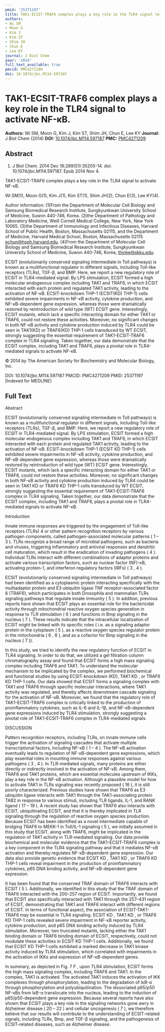 ```yaml
---
pmid: '25371197'
title: TAK1-ECSIT-TRAF6 complex plays a key role in the TLR4 signal to activate NF-κB.
authors:
- Wi SM
- Moon G
- Kim J
- Kim ST
- Shim JH
- Chun E
- Lee KY
journal: J Biol Chem
year: '2014'
full_text_available: true
pmcid: PMC4271209
doi: 10.1074/jbc.M114.597187
---
```


# TAK1-ECSIT-TRAF6 complex plays a key role in the TLR4 signal to activate NF-κB.
**Authors:** Wi SM, Moon G, Kim J, Kim ST, Shim JH, Chun E, Lee KY
**Journal:** J Biol Chem (2014)
**DOI:** [10.1074/jbc.M114.597187](https://doi.org/10.1074/jbc.M114.597187)
**PMC:** [PMC4271209](https://www.ncbi.nlm.nih.gov/pmc/articles/PMC4271209/)

## Abstract

1. J Biol Chem. 2014 Dec 19;289(51):35205-14. doi: 10.1074/jbc.M114.597187. Epub 
2014 Nov 4.

TAK1-ECSIT-TRAF6 complex plays a key role in the TLR4 signal to activate NF-κB.

Wi SM(1), Moon G(1), Kim J(1), Kim ST(1), Shim JH(2), Chun E(3), Lee KY(4).

Author information:
(1)From the Department of Molecular Cell Biology and Samsung Biomedical Research 
Institute, Sungkyunkwan University School of Medicine, Suwon 440-746, Korea.
(2)the Department of Pathology and Laboratory Medicine, Weill Cornell Medical 
College, New York, New York 10065.
(3)the Department of Immunology and Infectious Diseases, Harvard School of 
Public Health, Boston, Massachusetts 02115, and the Department of Medicine, 
Harvard Medical School, Boston, Massachusetts 02115 echun@hsph.harvard.edu.
(4)From the Department of Molecular Cell Biology and Samsung Biomedical Research 
Institute, Sungkyunkwan University School of Medicine, Suwon 440-746, Korea, 
thylee@skku.edu.

ECSIT (evolutionarily conserved signaling intermediate in Toll pathways) is 
known as a multifunctional regulator in different signals, including Toll-like 
receptors (TLRs), TGF-β, and BMP. Here, we report a new regulatory role of ECSIT 
in TLR4-mediated signal. By LPS stimulation, ECSIT formed a high molecular 
endogenous complex including TAK1 and TRAF6, in which ECSIT interacted with each 
protein and regulated TAK1 activity, leading to the activation of NF-κB. 
ECSIT-knockdown THP-1 (ECSIT(KD) THP-1) cells exhibited severe impairments in 
NF-κB activity, cytokine production, and NF-κB-dependent gene expression, 
whereas those were dramatically restored by reintroduction of wild type (WT) 
ECSIT gene. Interestingly, ECSIT mutants, which lack a specific interacting 
domain for either TAK1 or TRAF6, could not restore these activities. Moreover, 
no significant changes in both NF-κB activity and cytokine production induced by 
TLR4 could be seen in TAK1(KD) or TRAF6(KD) THP-1 cells transduced by WT ECSIT, 
strongly suggesting the essential requirement of TAK1-ECSIT-TRAF6 complex in 
TLR4 signaling. Taken together, our data demonstrate that the ECSIT complex, 
including TAK1 and TRAF6, plays a pivotal role in TLR4-mediated signals to 
activate NF-κB.

© 2014 by The American Society for Biochemistry and Molecular Biology, Inc.

DOI: 10.1074/jbc.M114.597187
PMCID: PMC4271209
PMID: 25371197 [Indexed for MEDLINE]

## Full Text

Abstract

ECSIT (evolutionarily conserved signaling intermediate in Toll pathways) is known as a multifunctional regulator in different signals, including Toll-like receptors (TLRs), TGF-β, and BMP. Here, we report a new regulatory role of ECSIT in TLR4-mediated signal. By LPS stimulation, ECSIT formed a high molecular endogenous complex including TAK1 and TRAF6, in which ECSIT interacted with each protein and regulated TAK1 activity, leading to the activation of NF-κB. ECSIT-knockdown THP-1 (ECSIT KD THP-1) cells exhibited severe impairments in NF-κB activity, cytokine production, and NF-κB-dependent gene expression, whereas those were dramatically restored by reintroduction of wild type (WT) ECSIT gene. Interestingly, ECSIT mutants, which lack a specific interacting domain for either TAK1 or TRAF6, could not restore these activities. Moreover, no significant changes in both NF-κB activity and cytokine production induced by TLR4 could be seen in TAK1 KD or TRAF6 KD THP-1 cells transduced by WT ECSIT, strongly suggesting the essential requirement of TAK1-ECSIT-TRAF6 complex in TLR4 signaling. Taken together, our data demonstrate that the ECSIT complex, including TAK1 and TRAF6, plays a pivotal role in TLR4-mediated signals to activate NF-κB.

Introduction

Innate immune responses are triggered by the engagement of Toll-like receptors (TLRs) 4 or other pattern recognition receptors by various pathogen components, called pathogen-associated molecular patterns ( 1 – 3 ). TLRs recognize a broad range of microbial pathogens, such as bacteria and viruses, triggering inflammatory and antiviral responses and dendritic cell maturation, which result in the eradication of invading pathogens ( 4 ). Individual TLRs interact with different combinations of adaptor proteins and activate various transcription factors, such as nuclear factor (NF)-κB, activating protein-1, and interferon regulatory factors (IRFs) ( 3 , 4 ).

ECSIT (evolutionarily conserved signaling intermediate in Toll pathways) had been identified as a cytoplasmic protein interacting specifically with the multiadaptor protein and E3 ubiquitin ligase TNF receptor-associated factor 6 (TRAF6), which participates in both Drosophila and mammalian TLRs signaling pathways that regulate innate immunity ( 5 ). In addition, previous reports have shown that ECSIT plays an essential role for the bactericidal activity through mitochondrial reactive oxygen species generation in response to TLR stimulation ( 6 ) and functions in Bmp signaling in the nucleus ( 7 ). These results indicate that the intracellular localization of ECSIT might be linked with its specific roles ( i.e. as a signaling adaptor protein in the cytoplasm ( 5 ), as a reactive oxygen species regulator protein in the mitochondria ( 6 , 8 ), and as a cofactor for Bmp signaling in the nucleus ( 7 )).

In this study, we tried to identify the new regulatory function of ECSIT in TLR4 signaling. In order to do that, we utilized a gel filtration column chromatography assay and found that ECSIT forms a high mass signaling complex including TRAF6 and TAK1. To understand the molecular mechanism to be implicated by the complex, we performed biochemical and functional studies by using ECSIT-knockdown (KD), TAK1 KD , or TRAF6 KD THP-1 cells. Our data showed that ECSIT forms a signaling complex with TAK1 and TRAF6 through specific molecular interactions, where TAK1 activity was regulated, and thereby affects downstream cascade signaling for the activation of NF-κB. Moreover, we found that the regulatory role of TAK1-ECSIT-TRAF6 complex is critically linked to the production of proinflammatory cytokines, such as IL-6 and IL-1β, and NF-κB-dependent gene expressions induced by TLR4 stimulation, strongly suggesting a pivotal role of TAK1-ECSIT-TRAF6 complex in TLR4-mediated signals.

DISCUSSION

Pattern recognition receptors, including TLRs, on innate immune cells trigger the activation of signaling cascades that activate multiple transcriptional factors, including NF-κB ( 1 – 4 ). The NF-κB activation eventually leads to regulation of NF-κB-dependent gene expressions, which play essential roles in mounting immune responses against various pathogens ( 3 , 4 ). In TLR-mediated signals, many proteins are either directly or indirectly involved in the activation of NF-κB. Among them, TRAF6 and TAK1 proteins, which are essential molecules upstream of IKKs, play a key role in the NF-κB activation. Although a plausible model for how to activate TAK1 in TLRs signaling was recently proposed ( 16 ), it is still poorly characterized. Previous studies have shown that TRAF6 as E3 ubiquitin ligase interacts with TAK1 through the TAK1-associating protein TAB2 in response to various stimuli, including TLR ligands, IL-1, and RANK ligand ( 17 – 19 ). A recent study has shown that TRAF6 also interacts with ECSIT, ubiquitinating ECSIT, and that it is thereby implicated in TLR signaling through the regulation of reactive oxygen species production. Because ECSIT has been identified as a novel intermediate capable of bridging TRAF6 to MEKK-1 in Toll/IL-1 signaling ( 5 ), we initially assumed in this study that ECSIT, along with TRAF6, might be implicated in the regulation of TAK1 activity in TLR-mediated signaling. Our data provide biochemical and molecular evidence that the TAK1-ECSIT-TRAF6 complex is a key component in the TLR4 signaling pathway and that it mediates NF-κB activation and thereby regulates NF-κB-dependent gene expression. Our data also provide genetic evidence that ECSIT KD , TAK1 KD , or TRAF6 KD THP-1 cells reveal impairment in the production of proinflammatory cytokines, p65 DNA binding activity, and NF-κB-dependent gene expression.

It has been found that the conserved TRAF domain of TRAF6 interacts with ECSIT ( 5 ). Additionally, we identified in this study that the TRAF domain of TRAF6 interacted with the 200–257 region of ECSIT. Importantly, we found that ECSIT also specifically interacted with TAK1 through the 257–431 region of ECSIT, demonstrating that TAK1 and TRAF6 interact with different regions of ECSIT. In terms of functional aspect, the association of ECSIT-TAK1-TRAF6 may be essential in TLR4 signaling. ECSIT KD , TAK1 KD , or TRAF6 KD THP-1 cells revealed severe impairment in NF-κB reporter activity, cytokine production, and p65 DNA binding activity induced by TLR4 stimulation. Moreover, two truncated mutants, lacking either the TAK1 binding domain or TRAF6 binding domain of ECSIT, respectively, could not modulate these activities in ECSIT KD THP-1 cells. Additionally, we found that ECSIT KD THP-1 cells exhibited a marked decrease in TAK1 kinase activity induced by TLR4 stimulation, which correlated with impairments in the activation of IKKs and expression of NF-κB-dependent genes.

In summary, as depicted in Fig. 7 F , upon TLR4 stimulation, ECSIT forms the high mass signaling complex, including TRAF6 and TAK1. In the complex, TAK1 is activated. The activated TAK1 induces the activation of IKK complexes through phosphorylation, leading to the degradation of IκB-α through phosphorylation and polyubiquitination. The dissociated p65/p50 NF-κBs from IκB-α translocate into the nucleus, leading to the induction of p65/p50-dependent gene expression. Because several reports have also shown that ECSIT plays a key role in the signaling networks gone awry in Alzheimer disease ( 20 – 22 ) and cellular oncogenesis ( 7 ), we therefore believe that our results will contribute to the understanding of ECSIT-related signals, including TLRs, Bmp, and TGF-β signaling, and the pathogenesis of ECSIT-related diseases, such as Alzheimer disease.
